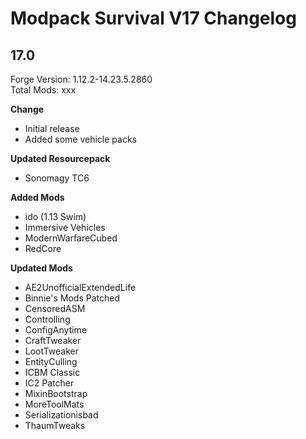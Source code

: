 # Modpack Survival V17 Changelog

## 17.0

Forge Version: 1.12.2-14.23.5.2860  
Total Mods: xxx

**Change**

- Initial release
- Added some vehicle packs

**Updated Resourcepack**

- Sonomagy TC6

**Added Mods**

- ido (1.13 Swim)
- Immersive Vehicles
- ModernWarfareCubed
- RedCore

**Updated Mods**

- AE2UnofficialExtendedLife
- Binnie's Mods Patched
- CensoredASM
- Controlling
- ConfigAnytime
- CraftTweaker
- LootTweaker
- EntityCulling
- ICBM Classic
- IC2 Patcher
- MixinBootstrap
- MoreToolMats
- Serializationisbad
- ThaumTweaks
